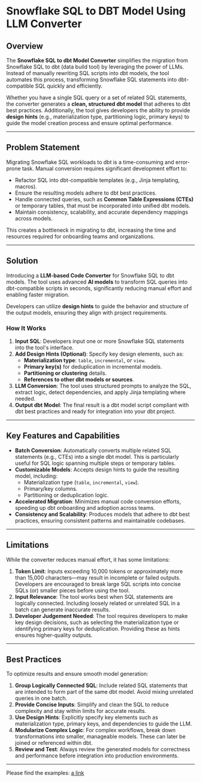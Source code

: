 # Snowflake SQL to DBT Model Using LLM Converter

## Overview
The **Snowflake SQL to dbt Model Converter** simplifies the migration from Snowflake SQL to dbt (data build tool) by leveraging the power of LLMs. Instead of manually rewriting SQL scripts into dbt models, the tool automates this process, transforming Snowflake SQL statements into dbt-compatible SQL quickly and efficiently.

Whether you have a single SQL query or a set of related SQL statements, the converter generates a **clean, structured dbt model** that adheres to dbt best practices. Additionally, the tool gives developers the ability to provide **design hints** (e.g., materialization type, partitioning logic, primary keys) to guide the model creation process and ensure optimal performance.

---

## Problem Statement
Migrating Snowflake SQL workloads to dbt is a time-consuming and error-prone task. Manual conversion requires significant development effort to:
- Refactor SQL into dbt-compatible templates (e.g., Jinja templating, macros).
- Ensure the resulting models adhere to dbt best practices.
- Handle connected queries, such as **Common Table Expressions (CTEs)** or temporary tables, that must be incorporated into unified dbt models.
- Maintain consistency, scalability, and accurate dependency mappings across models.

This creates a bottleneck in migrating to dbt, increasing the time and resources required for onboarding teams and organizations.

---

## Solution
Introducing a **LLM-based Code Converter** for Snowflake SQL to dbt models. The tool uses advanced **AI models** to transform SQL queries into dbt-compatible scripts in seconds, significantly reducing manual effort and enabling faster migration. 

Developers can utilize **design hints** to guide the behavior and structure of the output models, ensuring they align with project requirements.

### How It Works
1. **Input SQL**: Developers input one or more Snowflake SQL statements into the tool's interface.
2. **Add Design Hints (Optional)**: Specify key design elements, such as:
   - **Materialization type**: `table`, `incremental`, or `view`.
   - **Primary key(s)** for deduplication in incremental models.
   - **Partitioning or clustering** details.
   - **References to other dbt models or sources**.
3. **LLM Conversion**: The tool uses structured prompts to analyze the SQL, extract logic, detect dependencies, and apply Jinja templating where needed.
4. **Output dbt Model**: The final result is a dbt model script compliant with dbt best practices and ready for integration into your dbt project.

---

## Key Features and Capabilities
- **Batch Conversion**: Automatically converts multiple related SQL statements (e.g., CTEs) into a single dbt model. This is particularly useful for SQL logic spanning multiple steps or temporary tables.
- **Customizable Models**: Accepts design hints to guide the resulting model, including:
  - Materialization type (`table`, `incremental`, `view`).
  - Primary/key columns.
  - Partitioning or deduplication logic.
- **Accelerated Migration**: Minimizes manual code conversion efforts, speeding up dbt onboarding and adoption across teams.
- **Consistency and Scalability**: Produces models that adhere to dbt best practices, ensuring consistent patterns and maintainable codebases.

---

## Limitations
While the converter reduces manual effort, it has some limitations:
1. **Token Limit**: Inputs exceeding 10,000 tokens or approximately more than 15,000 characters—may result in incomplete or failed outputs. Developers are encouraged to break large SQL scripts into concise SQLs (or) smaller pieces before using the tool.
2. **Input Relevance**: The tool works best when SQL statements are logically connected. Including loosely related or unrelated SQL in a batch can generate inaccurate results.
3. **Developer Judgement Needed**: The tool requires developers to make key design decisions, such as selecting the materialization type or identifying primary keys for deduplication. Providing these as hints ensures higher-quality outputs.

---

## Best Practices
To optimize results and ensure smooth model generation:
1. **Group Logically Connected SQL**: Include related SQL statements that are intended to form part of the same dbt model. Avoid mixing unrelated queries in one batch.
2. **Provide Concise Inputs**: Simplify and clean the SQL to reduce complexity and stay within limits for accurate results.
3. **Use Design Hints**: Explicitly specify key elements such as materialization type, primary keys, and dependencies to guide the LLM.
4. **Modularize Complex Logic**: For complex workflows, break down transformations into smaller, manageable models. These can later be joined or referenced within dbt.
5. **Review and Test**: Always review the generated models for correctness and performance before integration into production environments.

---

Please find the examples: [a link](https://github.com/myfsuhail/stock_market_automation/blob/md_test/snowflake_to_dbt_examples.md)
